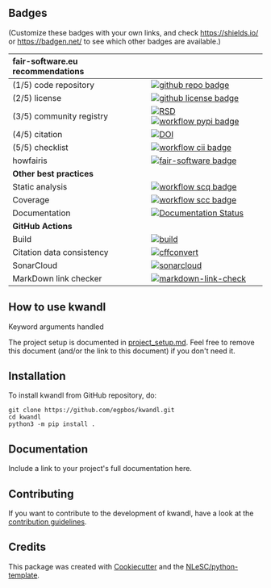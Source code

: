 ## Badges

(Customize these badges with your own links, and check https://shields.io/ or https://badgen.net/ to see which other badges are available.)

| fair-software.eu recommendations | |
| :-- | :--  |
| (1/5) code repository              | [![github repo badge](https://img.shields.io/badge/github-repo-000.svg?logo=github&labelColor=gray&color=blue)](https://github.com/egpbos/kwandl) |
| (2/5) license                      | [![github license badge](https://img.shields.io/github/license/egpbos/kwandl)](https://github.com/egpbos/kwandl) |
| (3/5) community registry           | [![RSD](https://img.shields.io/badge/rsd-kwandl-00a3e3.svg)](https://www.research-software.nl/software/kwandl) [![workflow pypi badge](https://img.shields.io/pypi/v/kwandl.svg?colorB=blue)](https://pypi.python.org/project/kwandl/) |
| (4/5) citation                     | [![DOI](https://zenodo.org/badge/DOI/<replace-with-created-DOI>.svg)](https://doi.org/<replace-with-created-DOI>) |
| (5/5) checklist                    | [![workflow cii badge](https://bestpractices.coreinfrastructure.org/projects/<replace-with-created-project-identifier>/badge)](https://bestpractices.coreinfrastructure.org/projects/<replace-with-created-project-identifier>) |
| howfairis                          | [![fair-software badge](https://img.shields.io/badge/fair--software.eu-%E2%97%8F%20%20%E2%97%8F%20%20%E2%97%8F%20%20%E2%97%8F%20%20%E2%97%8B-yellow)](https://fair-software.eu) |
| **Other best practices**           | &nbsp; |
| Static analysis                    | [![workflow scq badge](https://sonarcloud.io/api/project_badges/measure?project=egpbos_kwandl&metric=alert_status)](https://sonarcloud.io/dashboard?id=egpbos_kwandl) |
| Coverage                           | [![workflow scc badge](https://sonarcloud.io/api/project_badges/measure?project=egpbos_kwandl&metric=coverage)](https://sonarcloud.io/dashboard?id=egpbos_kwandl) |
| Documentation                      | [![Documentation Status](https://readthedocs.org/projects/kwandl/badge/?version=latest)](https://kwandl.readthedocs.io/en/latest/?badge=latest) |
| **GitHub Actions**                 | &nbsp; |
| Build                              | [![build](https://github.com/egpbos/kwandl/actions/workflows/build.yml/badge.svg)](https://github.com/egpbos/kwandl/actions/workflows/build.yml) |
| Citation data consistency               | [![cffconvert](https://github.com/egpbos/kwandl/actions/workflows/cffconvert.yml/badge.svg)](https://github.com/egpbos/kwandl/actions/workflows/cffconvert.yml) |
| SonarCloud                         | [![sonarcloud](https://github.com/egpbos/kwandl/actions/workflows/sonarcloud.yml/badge.svg)](https://github.com/egpbos/kwandl/actions/workflows/sonarcloud.yml) |
| MarkDown link checker              | [![markdown-link-check](https://github.com/egpbos/kwandl/actions/workflows/markdown-link-check.yml/badge.svg)](https://github.com/egpbos/kwandl/actions/workflows/markdown-link-check.yml) |

## How to use kwandl

Keyword arguments handled

The project setup is documented in [project_setup.md](project_setup.md). Feel free to remove this document (and/or the link to this document) if you don't need it.

## Installation

To install kwandl from GitHub repository, do:

```console
git clone https://github.com/egpbos/kwandl.git
cd kwandl
python3 -m pip install .
```

## Documentation

Include a link to your project's full documentation here.

## Contributing

If you want to contribute to the development of kwandl,
have a look at the [contribution guidelines](https://kwandl.readthedocs.io/en/latest/CONTRIBUTING.html).

## Credits

This package was created with [Cookiecutter](https://github.com/audreyr/cookiecutter) and the [NLeSC/python-template](https://github.com/NLeSC/python-template).
